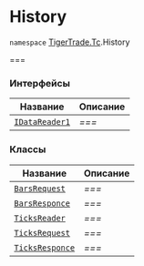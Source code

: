 # History

`namespace` [TigerTrade.Tc](../).History

\===

### Интерфейсы

| Название                             | Описание |
| ------------------------------------ | -------- |
| [`IDataReader1`](idatareader1.cs.md) | _===_    |

### Классы

| Название                               | Описание |
| -------------------------------------- | -------- |
| [`BarsRequest`](barsrequest.cs.md)     | _===_    |
| [`BarsResponce`](barsresponce.cs.md)   | _===_    |
| [`TicksReader`](ticksreader.cs.md)     | _===_    |
| [`TicksRequest`](ticksrequest.cs.md)   | _===_    |
| [`TicksResponce`](ticksresponce.cs.md) | _===_    |
